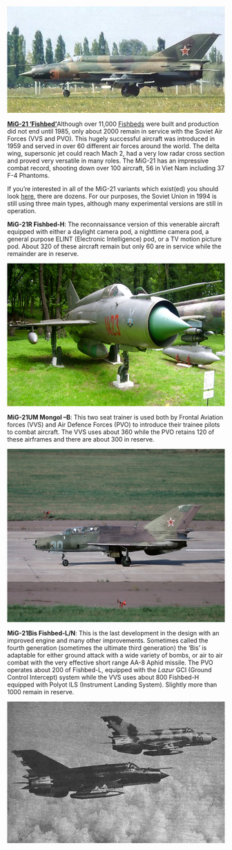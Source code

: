 <img src="/assets\images\warsaw\su\air\mig21\image1.jpg" style="width:5.72917in;height:2.5625in" />

[**MiG-21 ‘Fishbed’**](http://www.airvectors.net/avmig23.html)Although
over 11,000
[Fishbeds](http://www.topedge.com/panels/aircraft/sites/kraft/mig1.htm)
were built and production did not end until 1985, only about 2000 remain
in service with the Soviet Air Forces (VVS and PVO). This hugely
successful aircraft was introduced in 1959 and served in over 60
different air forces around the world. The delta wing, supersonic jet
could reach Mach 2, had a very low radar cross section and proved very
versatile in many roles. The MiG-21 has an impressive combat record,
shooting down over 100 aircraft, 56 in Viet Nam including 37 F-4
Phantoms.

If you’re interested in all of the MiG-21 variants which exist(ed) you
should look
[here](https://en.wikipedia.org/wiki/List_of_Mikoyan-Gurevich_MiG-21_variants),
there are dozens. For our purposes, the Soviet Union in 1994 is still
using three main types, although many experimental versions are still in
operation.

**MiG-21R Fishbed-H**: The reconnaissance version of this venerable
aircraft equipped with either a daylight camera pod, a nighttime camera
pod, a general purpose ELINT (Electronic Intelligence) pod, or a TV
motion picture pod. About 320 of these aircraft remain but only 60 are
in service while the remainder are in reserve.

<img src="/assets\images\warsaw\su\air\mig21\image2.jpg" style="width:6.5in;height:3.43681in" />

**MiG-21UM Mongol –B**: This two seat trainer is used both by Frontal
Aviation forces (VVS) and Air Defence Forces (PVO) to introduce their
trainee pilots to combat aircraft. The VVS uses about 360 while the PVO
retains 120 of these airframes and there are about 300 in reserve.

<img src="/assets\images\warsaw\su\air\mig21\image3.jpeg" style="width:6.21875in;height:4.17215in" />

**MiG-21Bis Fishbed-L/N**: This is the last development in the design
with an improved engine and many other improvements. Sometimes called
the fourth generation (sometimes the ultimate third generation) the
‘Bis’ is adaptable for either ground attack with a wide variety of
bombs, or air to air combat with the very effective short range AA-8
Aphid missile. The PVO operates about 200 of Fishbed-L, equipped with
the *Lazur* GCI (Ground Control Intercept) system while the VVS uses
about 800 Fishbed-H equipped with Polyot ILS (Instrument Landing
System). Slightly more than 1000 remain in reserve.

<img src="/assets\images\warsaw\su\air\mig21\image4.jpg" style="width:6.5in;height:3.4in" />
